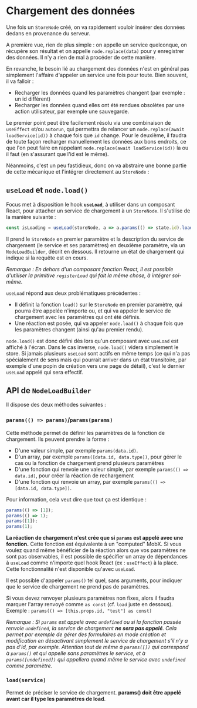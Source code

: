 # Chargement des données

Une fois un `StoreNode` créé, on va rapidement vouloir insérer des données dedans en provenance du serveur.

A première vue, rien de plus simple : on appelle un service quelconque, on récupère son résultat et on appelle `node.replace(data)` pour y enregistrer des données. Il n'y a rien de mal à procéder de cette manière.

En revanche, le besoin lié au chargement des données n'est en général pas simplement l'affaire d'appeler un service une fois pour toute. Bien souvent, il va falloir :

-   Recharger les données quand les paramètres changent (par exemple : un id différent)
-   Recharger les données quand elles ont été rendues obsolètes par une action utilisateur, par exemple une sauvegarde.

Le premier point peut être facilement résolu via une combinaison de `useEffect` et/ou `autorun`, qui permettra de relancer un `node.replace(await loadService(id))` à chaque fois que `id` change. Pour le deuxième, il faudra de toute façon recharger manuellement les données aux bons endroits, ce que l'on peut faire en rappelant `node.replace(await loadService(id))` la ou il faut (en s'assurant que l'id est le même).

Néanmoins, c'est un peu fastidieux, donc on va abstraire une bonne partie de cette mécanique et l'intégrer directement au `StoreNode` :

## `useLoad` et `node.load()`

Focus met à disposition le hook **`useLoad`**, à utiliser dans un composant React, pour attacher un service de chargement à un `StoreNode`. Il s'utilise de la manière suivante :

```ts
const isLoading = useLoad(storeNode, a => a.params(() => state.id).load(loadService));
```

Il prend le `StoreNode` en premier paramètre et la description du service de chargement (le service et ses paramètres) en deuxième paramètre, via un `NodeLoadBuilder`, décrit en dessous. Il retourne un état de chargement qui indique si la requête est en cours.

_Remarque : En dehors d'un composant fonction React, il est possible d'utiliser la primitive `registerLoad` qui fait la même chose, à intégrer soi-même._

`useLoad` répond aux deux problématiques précédentes :

-   Il définit la fonction `load()` sur le `StoreNode` en premier paramètre, qui pourra être appelée n'importe ou, et qui va appeler le service de chargement avec les paramètres qui ont été définis.
-   Une réaction est posée, qui va appeler `node.load()` à chaque fois que les paramètres changent (ainsi qu'au premier rendu).

`node.load()` est donc défini dès lors qu'un composant avec `useLoad` est affiché à l'écran. Dans le cas inverse, `node.load()` videra simplement le store. Si jamais plusieurs `useLoad` sont actifs en même temps (ce qui n'a pas spécialement de sens mais qui pourrait arriver dans un état transitoire, par exemple d'une popin de création vers une page de détail), c'est le dernier `useLoad` appelé qui sera effectif.

## API de `NodeLoadBuilder`

Il dispose des deux méthodes suivantes :

### `params(() => params)`/`params(params)`

Cette méthode permet de définir les paramètres de la fonction de chargement. Ils peuvent prendre la forme :

-   D'une valeur simple, par exemple `params(data.id)`.
-   D'un array, par exemple `params([data.id, data.type])`, pour gérer le cas ou la fonction de chargement prend plusieurs paramètres
-   D'une fonction qui renvoie une valeur simple, par exemple `params(() => data.id)`, pour créer la réaction de rechargement
-   D'une fonction qui renvoie un array, par exemple `params(() => [data.id, data.type])`.

Pour information, cela veut dire que tout ça est identique :

```ts
params(() => [1]);
params(() => 1);
params([1]);
params(1);
```

**La réaction de chargement n'est crée que si `params` est appelé avec une fonction.** Cette fonction est équivalente à un "computed" MobX. Si vous voulez quand même bénéficier de la réaction alors que vos paramètres ne sont pas observables, il est possible de spécifier un array de dépendances à `useLoad` comme n'importe quel hook React (ex : `useEffect`) à la place. Cette fonctionnalité n'est disponible qu'avec `useLoad`.

Il est possible d'appeler `params()` tel quel, sans arguments, pour indiquer que le service de chargement ne prend pas de paramètres.

Si vous devez renvoyer plusieurs paramètres non fixes, alors il faudra marquer l'array renvoyé comme `as const` (cf. `load` juste en dessous). Exemple : `params(() => [this.props.id, "test"] as const)`

_Remarque : Si `params` est appelé avec `undefined` ou si la fonction passée renvoie `undefined`, la service de chargement **ne sera pas appelé**. Cela permet par exemple de gérer des formulaires en mode création et modification en désactivant simplement le service de chargement s'il n'y a pas d'id, par exemple. Attention tout de même à `params([])` qui correspond à `params()` et qui appelle sans paramètres le service, et à `params([undefined])` qui appellera quand même le service avec `undefined` comme paramètre._

### `load(service)`

Permet de préciser le service de chargement. **params() doit être appelé avant car il type les paramètres de load**.

